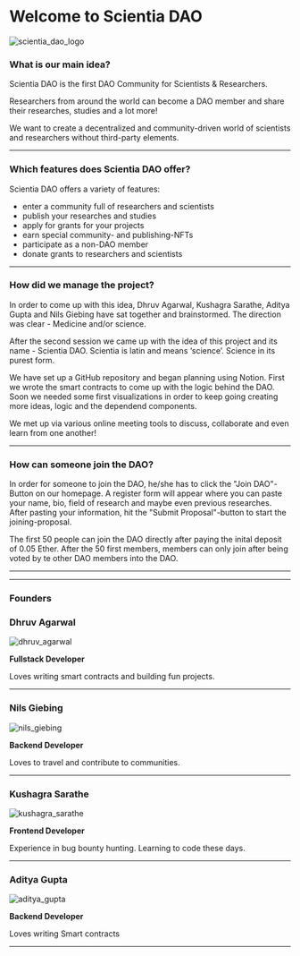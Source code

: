 # Welcome to Scientia DAO

![scientia_dao_logo](https://user-images.githubusercontent.com/11206675/183511519-021297a0-b855-41ca-a5ca-d50852554296.png)

### What is our main idea?

Scientia DAO is the first DAO Community for Scientists & Researchers.

Researchers from around the world can become a DAO member and share their researches, studies and a lot more!

We want to create a decentralized and community-driven world of scientists and researchers without third-party elements.

---

### Which features does Scientia DAO offer?

Scientia DAO offers a variety of features:

- enter a community full of researchers and scientists
- publish your researches and studies
- apply for grants for your projects
- earn special community- and publishing-NFTs
- participate as a non-DAO member
- donate grants to researchers and scientists

---

### How did we manage the project?

In order to come up with this idea, Dhruv Agarwal, Kushagra Sarathe, Aditya Gupta and Nils Giebing have sat together and brainstormed. The direction was clear - Medicine and/or science. 

After the second session we came up with the idea of this project and its name - Scientia DAO. Scientia is latin and means ‘science’. Science in its purest form.

We have set up a GitHub repository and began planning using Notion. First we wrote the smart contracts to come up with the logic behind the DAO. Soon we needed some first visualizations in order to keep going creating more ideas, logic and the dependend components.

We met up via various online meeting tools to discuss, collaborate and even learn from one another!

---

### How can someone join the DAO?

In order for someone to join the DAO, he/she has to click the "Join DAO"-Button on our homepage. A register form will appear where you can paste your name, bio, field of research and maybe even previous researches. After pasting your information, hit the "Submit Proposal"-button to start the joining-proposal.

The first 50 people can join the DAO directly after paying the inital deposit of 0.05 Ether. After the 50 first members, members can only join after being voted by te other DAO members into the DAO.

---

---

### Founders

### Dhruv Agarwal
![dhruv_agarwal](https://user-images.githubusercontent.com/11206675/184015427-f41e8de0-8bf3-4dcd-b3a9-e04086e25255.jpg)

**Fullstack Developer**

Loves writing smart contracts and building fun projects.

---

### Nils Giebing
![nils_giebing](https://user-images.githubusercontent.com/11206675/184015390-d2c35a52-9e33-4888-b619-e2bd59fe3e9c.jpg)

**Backend Developer**

Loves to travel and contribute to communities.

---

### Kushagra Sarathe
![kushagra_sarathe](https://user-images.githubusercontent.com/11206675/184015363-3dbafff4-8e0e-43af-a69f-685351b6ccd2.jpg)

**Frontend Developer**

Experience in bug bounty hunting. Learning to code these days.

---

### Aditya Gupta
![aditya_gupta](https://user-images.githubusercontent.com/11206675/184015293-d9fc4e74-9a6a-49e7-be93-f0c7d1ebac32.jpg)

**Backend Developer**

Loves writing Smart contracts

---
